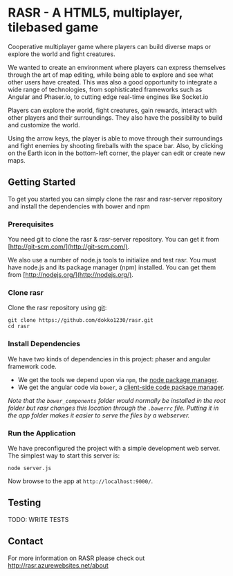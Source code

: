 # RASR - A HTML5, multiplayer, tilebased game

Cooperative multiplayer game where players can build diverse maps or explore the world and fight creatures. 

We wanted to create an environment where players can express themselves through the art of map editing, while being able to explore and see what other users have created. This was also a good opportunity to integrate a wide range of technologies, from sophisticated frameworks such as Angular and Phaser.io, to cutting edge real-time engines like Socket.io

Players can explore the world, fight creatures, gain rewards, interact with other players and their surroundings.
They also have the possibility to build and customize the world.

Using the arrow keys, the player is able to move through their surroundings and fight enemies by shooting fireballs with the space bar. Also, by clicking on the Earth icon in the bottom-left corner, the player can edit or create new maps.

## Getting Started

To get you started you can simply clone the rasr and rasr-server repository and install the dependencies with bower and npm

### Prerequisites

You need git to clone the rasr & rasr-server repository. You can get it from
[http://git-scm.com/](http://git-scm.com/).

We also use a number of node.js tools to initialize and test rasr. You must have node.js and
its package manager (npm) installed.  You can get them from [http://nodejs.org/](http://nodejs.org/).

### Clone rasr

Clone the rasr repository using [git][git]:

```
git clone https://github.com/dokko1230/rasr.git
cd rasr
```

### Install Dependencies

We have two kinds of dependencies in this project: phaser and angular framework code.

* We get the tools we depend upon via `npm`, the [node package manager][npm].
* We get the angular code via `bower`, a [client-side code package manager][bower].

*Note that the `bower_components` folder would normally be installed in the root folder but
rasr changes this location through the `.bowerrc` file.  Putting it in the app folder makes
it easier to serve the files by a webserver.*

### Run the Application

We have preconfigured the project with a simple development web server.  The simplest way to start
this server is:

```
node server.js
```

Now browse to the app at `http://localhost:9000/`.

## Testing

TODO: WRITE TESTS

## Contact

For more information on RASR please check out http://rasr.azurewebsites.net/about

[git]: http://git-scm.com/
[bower]: http://bower.io
[npm]: https://www.npmjs.org/
[node]: http://nodejs.org
[protractor]: https://github.com/angular/protractor
[jasmine]: http://pivotal.github.com/jasmine/
[karma]: http://karma-runner.github.io
[travis]: https://travis-ci.org/
[http-server]: https://github.com/nodeapps/http-server